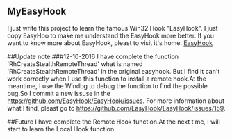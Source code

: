 ## MyEasyHook
I just write this project to learn the famous Win32 Hook "EasyHook".
I just copy EasyHoo to make me understand the EasyHook more better.
If you want to know more about EasyHook, pleast to visit it's home.
<a href="http://easyhook.github.io/" >EasyHook</a>

##Update note
###12-10-2016
I have complete the function 'RhCreateStealthRemoteThread' what is named 'RhCreateStealthRemoteThread' in the original easyhook.
But I find it can't work correctly when I use this function to install a remote hook.At the meantime, I use the Windbg to debug the function to 
find the possible bug.So I commit a new issuse in the https://github.com/EasyHook/EasyHook/issues. For more information about what I find, pleast
go to https://github.com/EasyHook/EasyHook/issues/159.

##Future
I have complete the Remote Hook function.At the next time, I will start to learn the Local Hook function.